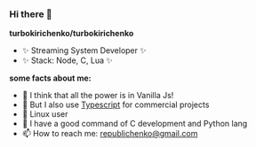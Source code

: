 ### Hi there 👋

**turbokirichenko/turbokirichenko**
- ✨ Streaming System Developer ✨
- ✨ Stack: Node, C, Lua ✨

**some facts about me:**
- 🚀 I think that all the power is in Vanilla Js!
- 🍉 But I also use [Typescript](https://www.typescriptlang.org/) for commercial projects
- 🌱 Linux user
- 🐍 I have a good command of C development and Python lang
- 📫 How to reach me: [republichenko@gmail.com](mailto:republichenko@gmail.com)
